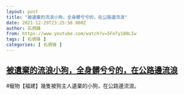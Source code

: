 ```yaml
---
layout: post
title: "被遺棄的流浪小狗，全身髒兮兮的，在公路邊流浪"
date: 2021-12-29T23:25:58.000Z
author: 石炳鋒
from: https://www.youtube.com/watch?v=5FeTy180LIw
tags: [ 石炳锋 ]
categories: [ 石炳锋 ]
---
```

<!--1640820358000-->
[被遺棄的流浪小狗，全身髒兮兮的，在公路邊流浪](https://www.youtube.com/watch?v=5FeTy180LIw)
------

<div>
#寵物【福建】幾隻被狗主人遺棄的小狗，在公路邊流浪。
</div>

